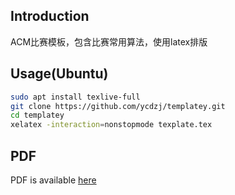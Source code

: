 ## Introduction

ACM比赛模板，包含比赛常用算法，使用latex排版

## Usage(Ubuntu)

```bash
sudo apt install texlive-full
git clone https://github.com/ycdzj/templatey.git
cd templatey
xelatex -interaction=nonstopmode texplate.tex
```

## PDF

PDF is available [here](texplate.pdf)
